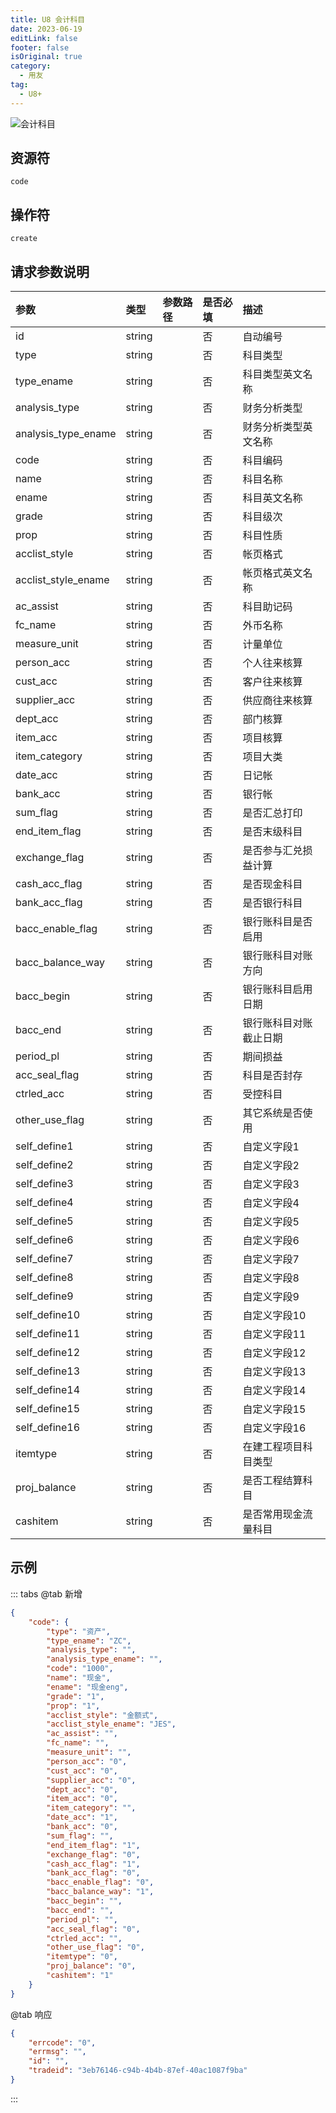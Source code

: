 ```yaml
---
title: U8 会计科目
date: 2023-06-19
editLink: false
footer: false
isOriginal: true
category:
  - 用友
tag:
  - U8+
---
```


![会计科目](https://image.ilyl.life:8443/yonyou/u8/as/code.gif)

## 资源符

`code`
  
## 操作符

`create`

## 请求参数说明

|参数|类型|参数路径|是否必填|描述|
|:-|:-|:-|:-|:-|
|id|string||否|自动编号|
|type|string||否|科目类型|
|type_ename|string||否|科目类型英文名称|
|analysis_type|string||否|财务分析类型|
|analysis_type_ename|string||否|财务分析类型英文名称|
|code|string||否|科目编码|
|name|string||否|科目名称|
|ename|string||否|科目英文名称|
|grade|string||否|科目级次|
|prop|string||否|科目性质|
|acclist_style|string||否|帐页格式|
|acclist_style_ename|string||否|帐页格式英文名称|
|ac_assist|string||否|科目助记码|
|fc_name|string||否|外币名称|
|measure_unit|string||否|计量单位|
|person_acc|string||否|个人往来核算|
|cust_acc|string||否|客户往来核算|
|supplier_acc|string||否|供应商往来核算|
|dept_acc|string||否|部门核算|
|item_acc|string||否|项目核算|
|item_category|string||否|项目大类|
|date_acc|string||否|日记帐|
|bank_acc|string||否|银行帐|
|sum_flag|string||否|是否汇总打印|
|end_item_flag|string||否|是否末级科目|
|exchange_flag|string||否|是否参与汇兑损益计算|
|cash_acc_flag|string||否|是否现金科目|
|bank_acc_flag|string||否|是否银行科目|
|bacc_enable_flag|string||否|银行账科目是否启用|
|bacc_balance_way|string||否|银行账科目对账方向|
|bacc_begin|string||否|银行账科目启用日期|
|bacc_end|string||否|银行账科目对账截止日期|
|period_pl|string||否|期间损益|
|acc_seal_flag|string||否|科目是否封存|
|ctrled_acc|string||否|受控科目|
|other_use_flag|string||否|其它系统是否使用|
|self_define1|string||否|自定义字段1|
|self_define2|string||否|自定义字段2|
|self_define3|string||否|自定义字段3|
|self_define4|string||否|自定义字段4|
|self_define5|string||否|自定义字段5|
|self_define6|string||否|自定义字段6|
|self_define7|string||否|自定义字段7|
|self_define8|string||否|自定义字段8|
|self_define9|string||否|自定义字段9|
|self_define10|string||否|自定义字段10|
|self_define11|string||否|自定义字段11|
|self_define12|string||否|自定义字段12|
|self_define13|string||否|自定义字段13|
|self_define14|string||否|自定义字段14|
|self_define15|string||否|自定义字段15|
|self_define16|string||否|自定义字段16|
|itemtype|string||否|在建工程项目科目类型|
|proj_balance|string||否|是否工程结算科目|
|cashitem|string||否|是否常用现金流量科目|

## 示例

::: tabs
@tab 新增

```json
{
    "code": {
        "type": "资产",
        "type_ename": "ZC",
        "analysis_type": "",
        "analysis_type_ename": "",
        "code": "1000",
        "name": "现金",
        "ename": "现金eng",
        "grade": "1",
        "prop": "1",
        "acclist_style": "金额式",
        "acclist_style_ename": "JES",
        "ac_assist": "",
        "fc_name": "",
        "measure_unit": "",
        "person_acc": "0",
        "cust_acc": "0",
        "supplier_acc": "0",
        "dept_acc": "0",
        "item_acc": "0",
        "item_category": "",
        "date_acc": "1",
        "bank_acc": "0",
        "sum_flag": "",
        "end_item_flag": "1",
        "exchange_flag": "0",
        "cash_acc_flag": "1",
        "bank_acc_flag": "0",
        "bacc_enable_flag": "0",
        "bacc_balance_way": "1",
        "bacc_begin": "",
        "bacc_end": "",
        "period_pl": "",
        "acc_seal_flag": "0",
        "ctrled_acc": "",
        "other_use_flag": "0",
        "itemtype": "0",
        "proj_balance": "0",
        "cashitem": "1"
    }
}
```

@tab 响应

```json
{
    "errcode": "0",
    "errmsg": "",
    "id": "",
    "tradeid": "3eb76146-c94b-4b4b-87ef-40ac1087f9ba"
}
```

:::

